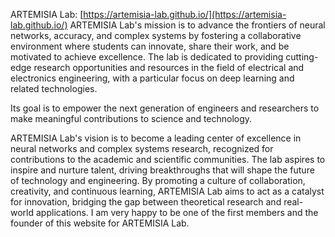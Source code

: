 ARTEMISIA Lab: [https://artemisia-lab.github.io/](https://artemisia-lab.github.io/)
ARTEMISIA Lab's mission is to advance the frontiers of neural networks, accuracy, and complex systems by fostering a collaborative environment where students can innovate, share their work, and be motivated to achieve excellence. The lab is dedicated to providing cutting-edge research opportunities and resources in the field of electrical and electronics engineering, with a particular focus on deep learning and related technologies.

Its goal is to empower the next generation of engineers and researchers to make meaningful contributions to science and technology.

ARTEMISIA Lab's vision is to become a leading center of excellence in neural networks and complex systems research, recognized for contributions to the academic and scientific communities. The lab aspires to inspire and nurture talent, driving breakthroughs that will shape the future of technology and engineering. By promoting a culture of collaboration, creativity, and continuous learning, ARTEMISIA Lab aims to act as a catalyst for innovation, bridging the gap between theoretical research and real-world applications. 
I am very happy to be one of the first members and the founder of this website for ARTEMISIA Lab.
